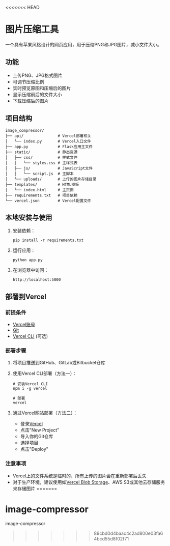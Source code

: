 <<<<<<< HEAD
# 图片压缩工具

一个具有苹果风格设计的网页应用，用于压缩PNG和JPG图片，减小文件大小。

## 功能

- 上传PNG、JPG格式图片
- 可调节压缩比例
- 实时预览原图和压缩后的图片
- 显示压缩前后的文件大小
- 下载压缩后的图片

## 项目结构

```
image_compressor/
├── api/               # Vercel部署相关
│   └── index.py       # Vercel入口文件
├── app.py             # Flask应用主文件
├── static/            # 静态资源
│   ├── css/           # 样式文件
│   │   └── styles.css # 主样式表
│   ├── js/            # JavaScript文件
│   │   └── script.js  # 主脚本
│   └── uploads/       # 上传的图片存储目录
├── templates/         # HTML模板
│   └── index.html     # 主页面
├── requirements.txt   # 项目依赖
└── vercel.json        # Vercel配置文件
```

## 本地安装与使用

1. 安装依赖：
   ```
   pip install -r requirements.txt
   ```

2. 运行应用：
   ```
   python app.py
   ```

3. 在浏览器中访问：
   ```
   http://localhost:5000
   ```

## 部署到Vercel

### 前提条件

- [Vercel账号](https://vercel.com/signup)
- [Git](https://git-scm.com/downloads)
- [Vercel CLI](https://vercel.com/cli) (可选)

### 部署步骤

1. 将项目推送到GitHub、GitLab或Bitbucket仓库

2. 使用Vercel CLI部署（方法一）：
   ```
   # 安装Vercel CLI
   npm i -g vercel

   # 部署
   vercel
   ```

3. 通过Vercel网站部署（方法二）：
   - 登录[Vercel](https://vercel.com/)
   - 点击"New Project"
   - 导入你的Git仓库
   - 选择项目
   - 点击"Deploy"

### 注意事项

- Vercel上的文件系统是临时的，所有上传的图片会在重新部署后丢失
- 对于生产环境，建议使用如[Vercel Blob Storage](https://vercel.com/docs/storage/vercel-blob)、AWS S3或其他云存储服务来存储图片 
=======
# image-compressor
image-compressor
>>>>>>> 89cbd0d4baac4c2ad800e03fa64bcd55d8f02f71
